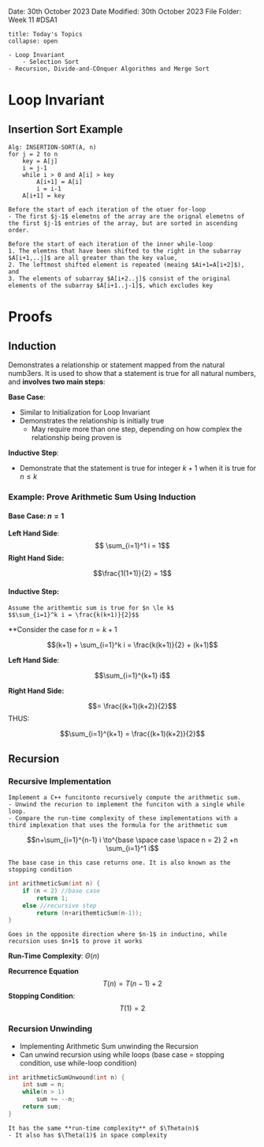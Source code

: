 Date: 30th October 2023
Date Modified: 30th October 2023
File Folder: Week 11
#DSA1

```ad-abstract
title: Today's Topics
collapse: open

- Loop Invariant
	- Selection Sort
- Recursion, Divide-and-COnquer Algorithms and Merge Sort

```

# Loop Invariant

## Insertion Sort Example

```
Alg: INSERTION-SORT(A, n)
for j = 2 to n
	key = A[j]
	i = j-1
	while i > 0 and A[i] > key
		A[i+1] = A[i]
		i = i-1
	A[i+1] = key
```

```ad-note
Before the start of each iteration of the otuer for-loop
- The first $j-1$ elemetns of the array are the orignal elemetns of the first $j-1$ entries of the array, but are sorted in ascending order.
```

```ad-important
Before the start of each iteration of the inner while-loop
1. The elemtns that have been shifted to the right in the subarray $A[i+1,..j]$ are all greater than the key value,
2. The leftmost shifted element is repeated (meaing $Ai+1=A[i+2]$), and
3. The elements of subarray $A[i+2..j]$ consist of the original elements of the subarray $A[i+1..j-1]$, which excludes key
```

# Proofs

## Induction

Demonstrates a relationship or statement mapped from the natural numb3ers. It is used to show that a statement is true for all natural numbers, and **involves two main steps**:

**Base Case**: 
- Similar to Initialization for Loop Invariant
- Demonstrates the relationship is initially true
	- May require more than one step, depending on how complex the relationship being proven is

**Inductive Step**:
- Demonstrate that the statement is true for integer $k+1$ when it is true for $n \le k$

### Example: Prove Arithmetic Sum Using Induction

#### Base Case: $n = 1$

**Left Hand Side**:
$$ \sum_{i=1}^1 i = 1$$
**Right Hand Side:**

$$\frac{1(1+1)}{2} = 1$$

#### Inductive Step:

```ad-important
Assume the arithemtic sum is true for $n \le k$
$$\sum_{i=1}^k i = \frac{k(k+1)}{2}$$
```

**Consider the case for $n=k+1$

$$(k+1) + \sum_{i=1}^k i = \frac{k(k+1)}{2} + (k+1)$$

**Left Hand Side**:

$$\sum_{i=1}^{k+1} i$$

**Right Hand Side:**

$$= \frac{(k+1)(k+2)}{2}$$
THUS:

$$\sum_{i=1}^{k+1} = \frac{(k+1)(k+2)}{2}$$

## Recursion

### Recursive Implementation

```ad-question
Implement a C++ funcitonto recursively compute the arithmetic sum.
- Unwind the recurion to implement the funciton with a single while loop.
- Compare the run-time complexity of these implementations with a third implexation that uses the formula for the arithmetic sum
```


$$n+\sum_{i=1}^{n-1} i \to^{base \space case \space n = 2} 2 +n \sum_{i=1}^1 i$$

```ad-note
The base case in this case returns one. It is also known as the stopping condition
```

```c++
int arithmeticSum(int n) {
	if (n < 2) //base case
		return 1;
	else //recursive step
		return (n+arithemticSum(n-1));
}
```

```ad-warning
Goes in the opposite direction where $n-1$ in inductino, while recursion uses $n+1$ to prove it works
```

**Run-Time Complexity**: $\Theta(n)$

**Recurrence Equation**
$$T(n) = T(n-1) + 2$$ **Stopping Condition**:
$$T(1) = 2$$

### Recursion Unwinding

- Implementing Arithmetic Sum unwinding the Recursion
- Can unwind recursion using while loops (base case = stopping condition, use while-loop condition)

```c++
int arithmeticSumUnwound(int n) {
	int sum = n;
	while(n > 1)
		sum += --n;
	return sum;
}
```

```ad-note
It has the same **run-time complexity** of $\Theta(n)$
- It also has $\Theta(1)$ in space complexity
```



